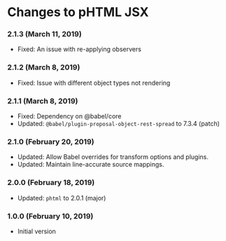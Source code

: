 # Changes to pHTML JSX

### 2.1.3 (March 11, 2019)

- Fixed: An issue with re-applying observers

### 2.1.2 (March 8, 2019)

- Fixed: Issue with different object types not rendering

### 2.1.1 (March 8, 2019)

- Fixed: Dependency on @babel/core
- Updated: `@babel/plugin-proposal-object-rest-spread` to 7.3.4 (patch)

### 2.1.0 (February 20, 2019)

- Updated: Allow Babel overrides for transform options and plugins.
- Updated: Maintain line-accurate source mappings.

### 2.0.0 (February 18, 2019)

- Updated: `phtml` to 2.0.1 (major)

### 1.0.0 (February 10, 2019)

- Initial version
